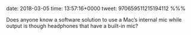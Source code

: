 date: 2018-03-05
time: 13:57:16+0000
tweet: 970659511215194112
%%%

Does anyone know a software solution to use a Mac’s internal mic while output is though headphones that have a built-in mic?
